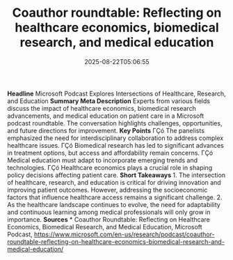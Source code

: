 ﻿---
title: "Coauthor roundtable: Reflecting on healthcare economics, biomedical research, and medical education"
date: "2025-08-22T05:06:55"
category: "Markets"
summary: ""
slug: "coauthor roundtable reflecting on healthcare economics biome"
source_urls:
  - "https://www.microsoft.com/en-us/research/podcast/coauthor-roundtable-reflecting-on-healthcare-economics-biomedical-research-and-medical-education/"
seo:
  title: "Coauthor roundtable: Reflecting on healthcare economics, biomedical research, and medical education | Hash n Hedge"
  description: ""
  keywords: ["news", "markets", "brief"]
---
**Headline** Microsoft Podcast Explores Intersections of Healthcare, Research, and Education  **Summary Meta Description** Experts from various fields discuss the impact of healthcare economics, biomedical research advancements, and medical education on patient care in a Microsoft podcast roundtable. The conversation highlights challenges, opportunities, and future directions for improvement.  **Key Points**  ΓÇó The panelists emphasized the need for interdisciplinary collaboration to address complex healthcare issues. ΓÇó Biomedical research has led to significant advances in treatment options, but access and affordability remain concerns. ΓÇó Medical education must adapt to incorporate emerging trends and technologies. ΓÇó Healthcare economics plays a crucial role in shaping policy decisions affecting patient care.  **Short Takeaways**  1. The intersection of healthcare, research, and education is critical for driving innovation and improving patient outcomes. However, addressing the socioeconomic factors that influence healthcare access remains a significant challenge. 2. As the healthcare landscape continues to evolve, the need for adaptability and continuous learning among medical professionals will only grow in importance.  **Sources** * Coauthor Roundtable: Reflecting on Healthcare Economics, Biomedical Research, and Medical Education, Microsoft Podcast, https://www.microsoft.com/en-us/research/podcast/coauthor-roundtable-reflecting-on-healthcare-economics-biomedical-research-and-medical-education/ 
